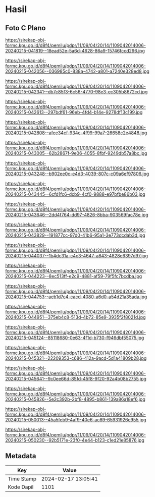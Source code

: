 # Hasil

## Foto C Plano

https://sirekap-obj-formc.kpu.go.id/d8f4/pemilu/pdpr/11/09/04/20/14/1109042014006-20240215-041819--18ead52e-5a6d-4628-86a9-15746fccd296.jpg

https://sirekap-obj-formc.kpu.go.id/d8f4/pemilu/pdpr/11/09/04/20/14/1109042014006-20240215-042056--036985c0-838a-4742-a801-a7240e328ed8.jpg

https://sirekap-obj-formc.kpu.go.id/d8f4/pemilu/pdpr/11/09/04/20/14/1109042014006-20240215-042341--db7c85f3-6c56-4770-98e3-ec305b8672cd.jpg

https://sirekap-obj-formc.kpu.go.id/d8f4/pemilu/pdpr/11/09/04/20/14/1109042014006-20240215-042613--297bdf61-96eb-4fd4-b14e-9278df13c199.jpg

https://sirekap-obj-formc.kpu.go.id/d8f4/pemilu/pdpr/11/09/04/20/14/1109042014006-20240215-042808--afee34cf-934c-4f99-99a7-26658c2e4848.jpg

https://sirekap-obj-formc.kpu.go.id/d8f4/pemilu/pdpr/11/09/04/20/14/1109042014006-20240215-043005--62b2867f-9e06-4055-8fbf-9249db57a8bc.jpg

https://sirekap-obj-formc.kpu.go.id/d8f4/pemilu/pdpr/11/09/04/20/14/1109042014006-20240215-043248--b902ee0c-e4d3-4039-807c-c09a6ef97806.jpg

https://sirekap-obj-formc.kpu.go.id/d8f4/pemilu/pdpr/11/09/04/20/14/1109042014006-20240215-043445--6cfd1fc6-dcb9-4cf0-9888-e97bfbe86b03.jpg

https://sirekap-obj-formc.kpu.go.id/d8f4/pemilu/pdpr/11/09/04/20/14/1109042014006-20240215-043646--2dd4f764-dd97-4826-8bba-903569fac78e.jpg

https://sirekap-obj-formc.kpu.go.id/d8f4/pemilu/pdpr/11/09/04/20/14/1109042014006-20240215-043829--191877cc-97d0-41b6-95a1-3e773dcdab3d.jpg

https://sirekap-obj-formc.kpu.go.id/d8f4/pemilu/pdpr/11/09/04/20/14/1109042014006-20240215-044037--1b4dc31a-c4c3-4647-a843-4828e6397d97.jpg

https://sirekap-obj-formc.kpu.go.id/d8f4/pemilu/pdpr/11/09/04/20/14/1109042014006-20240215-044223--8ec513ff-e2c9-4881-af59-79f5fc7bcdba.jpg

https://sirekap-obj-formc.kpu.go.id/d8f4/pemilu/pdpr/11/09/04/20/14/1109042014006-20240215-044753--aeb1d7c4-cacd-4080-a6d0-a54d21a35ada.jpg

https://sirekap-obj-formc.kpu.go.id/d8f4/pemilu/pdpr/11/09/04/20/14/1109042014006-20240215-044951--375eb4c8-513d-4b72-85e9-3935f2f8021d.jpg

https://sirekap-obj-formc.kpu.go.id/d8f4/pemilu/pdpr/11/09/04/20/14/1109042014006-20240215-045124--85118680-0e63-4f1d-b730-f946dbf55075.jpg

https://sirekap-obj-formc.kpu.go.id/d8f4/pemilu/pdpr/11/09/04/20/14/1109042014006-20240215-045321--22209353-c686-412a-9acd-5d1a41809b28.jpg

https://sirekap-obj-formc.kpu.go.id/d8f4/pemilu/pdpr/11/09/04/20/14/1109042014006-20240215-045641--9c0ee66d-85fd-45f8-9f20-92a4b08b2755.jpg

https://sirekap-obj-formc.kpu.go.id/d8f4/pemilu/pdpr/11/09/04/20/14/1109042014006-20240215-045826--5e2c392b-2bf8-4895-b861-139a86a18ef6.jpg

https://sirekap-obj-formc.kpu.go.id/d8f4/pemilu/pdpr/11/09/04/20/14/1109042014006-20240215-050013--45a5feb9-4af9-40e6-ac89-65931926e955.jpg

https://sirekap-obj-formc.kpu.go.id/d8f4/pemilu/pdpr/11/09/04/20/14/1109042014006-20240215-050230--92b5171e-23f0-4e44-b123-c1ed21e85876.jpg


## Metadata

| Key        | Value               |
| ---------- | ------------------- |
| Time Stamp | 2024-02-17 13:05:41 |
| Kode Dapil | 1101                |




